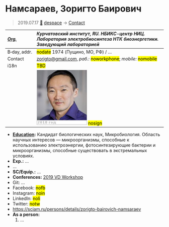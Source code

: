 # Намсараев, Зоригто Баирович
> 2019.07.17 [🚀](../index/index.md) [despace](index.md) → [Contact](contact.md)

|*[Org.](contact.md)*|*Курчатовский институт, RU. НБИКС-центр НИЦ. Лаборатория электробиосинтеза НТК биоэнергетики. Заведующий лабораторией*|
|:--|:--|
|B‑day, addr.|<mark>nodate</mark> 1974 (Пущино, МО, РФ) / …|
|Contact|<zorigto@gmail.com>, *раб.:* <mark>noworkphone</mark>; *mobile:* <mark>nomobile</mark>|
|i18n|<mark>TBD</mark>|
| |[![](f/contact/n/namsaraev1_photo_thumb.jpg)](f/contact/n/namsaraev1_photo.jpg) <mark>nosign</mark>|

   - **[Education](edu.md):** Кандидат биологических наук, Микробиология. Область научных интересов — микроорганизмы, способные к использованию электроэнергии, фотосинтезирующие бактерии и микроорганизмы, способные существовать в экстремальных условиях.
   - **Exp.:** …
   - …
   - **SC/Equip.:** …
   - **Conferences:** [2019 VD Workshop](vdws2019.md)
   - Git: …
   - Facebook: <mark>nofb</mark>
   - Instagram: <mark>noin</mark>
   - LinkedIn: <mark>noli</mark>
   - Twitter: <mark>notw</mark>
   - <https://sciam.ru/persons/details/zorigto-bairovich-namsaraev>
   - **As a person:**
      1. …
